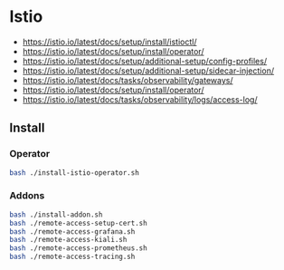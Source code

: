 # Istio

- https://istio.io/latest/docs/setup/install/istioctl/
- https://istio.io/latest/docs/setup/install/operator/
- https://istio.io/latest/docs/setup/additional-setup/config-profiles/
- https://istio.io/latest/docs/setup/additional-setup/sidecar-injection/
- https://istio.io/latest/docs/tasks/observability/gateways/
- https://istio.io/latest/docs/setup/install/operator/
- https://istio.io/latest/docs/tasks/observability/logs/access-log/

## Install

### Operator

```bash
bash ./install-istio-operator.sh
```

### Addons

```bash
bash ./install-addon.sh
bash ./remote-access-setup-cert.sh
bash ./remote-access-grafana.sh
bash ./remote-access-kiali.sh
bash ./remote-access-prometheus.sh
bash ./remote-access-tracing.sh
```
